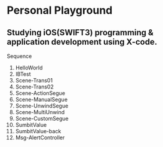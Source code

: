 <h1>Personal Playground</h1>

<h2>Studying iOS(SWIFT3) programming & application development using X-code.</h2>

Sequence
<ol>
  <li>HelloWorld</li>
  <li>IBTest</li>
  <li>Scene-Trans01</li>
  <li>Scene-Trans02</li>
  <li>Scene-ActionSegue</li>
  <li>Scene-ManualSegue</li>
  <li>Scene-UnwindSegue</li>
  <li>Scene-MultiUnwind</li>
  <li>Scene-CustomSegue</li>
  <li>SumbitValue</li>
  <li>SumbitValue-back</li>
  <li>Msg-AlertController</li>
</ol>
